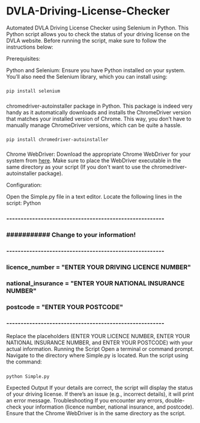 # DVLA-Driving-License-Checker
Automated DVLA Driving License Checker using Selenium in Python. This Python script allows you to check the status of your driving license on the DVLA website. Before running the script, make sure to follow the instructions below:


Prerequisites:

Python and Selenium: Ensure you have Python installed on your system. You’ll also need the Selenium library, which you can install using:
#####
``` pip install selenium ```
#####
chromedriver-autoinstaller package in Python. This package is indeed very handy as it automatically downloads and installs the ChromeDriver version that matches your installed version of Chrome. This way, you don’t have to manually manage ChromeDriver versions, which can be quite a hassle. 
#####
``` pip install chromedriver-autoinstaller ```
#####
Chrome WebDriver: Download the appropriate Chrome WebDriver for your system from [here](https://developer.chrome.com/docs/chromedriver/downloads). Make sure to place the WebDriver executable in the same directory as your script (If you don't want to use the chromedriver-autoinstaller package).


Configuration:

Open the Simple.py file in a text editor.
Locate the following lines in the script:
Python

### -------------------------------------------------------
### ########### Change to your information! ##############
### -------------------------------------------------------
### licence_number = "ENTER YOUR DRIVING  LICENCE NUMBER"
### national_insurance = "ENTER YOUR NATIONAL INSURANCE NUMBER"
### postcode = "ENTER YOUR POSTCODE"
### -------------------------------------------------------

Replace the placeholders (ENTER YOUR LICENCE NUMBER, ENTER YOUR NATIONAL INSURANCE NUMBER, and ENTER YOUR POSTCODE) with your actual information.
Running the Script
Open a terminal or command prompt.
Navigate to the directory where Simple.py is located.
Run the script using the command:
#####
```python Simple.py ```

Expected Output
If your details are correct, the script will display the status of your driving license.
If there’s an issue (e.g., incorrect details), it will print an error message.
Troubleshooting
If you encounter any errors, double-check your information (licence number, national insurance, and postcode).
Ensure that the Chrome WebDriver is in the same directory as the script.
